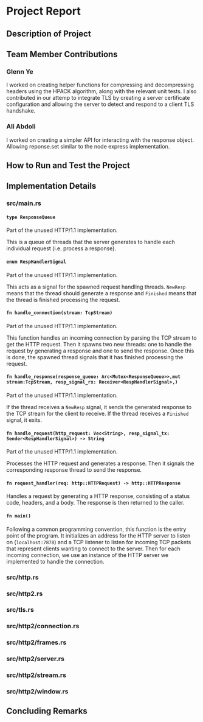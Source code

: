# Project Report

## Description of Project

## Team Member Contributions

### Glenn Ye

I worked on creating helper functions for compressing and decompressing headers using the HPACK algorithm, along with the relevant unit tests. I also contributed in our attemp to integrate TLS by creating a server certificate configuration and allowing the server to detect and respond to a client TLS handshake.

### Ali Abdoli
I worked on creating a simpler API for interacting with the response object. Allowing reponse.set similar to the node express implementation.

## How to Run and Test the Project

## Implementation Details

### src/main.rs

#### `type ResponseQueue`

Part of the unused HTTP/1.1 implementation.

This is a queue of threads that the server generates to handle each individual request (i.e. process a response).

#### `enum RespHandlerSignal`

Part of the unused HTTP/1.1 implementation.

This acts as a signal for the spawned request handling threads. `NewResp` means that the thread should generate a response and `Finished` means that the thread is finished processing the request.

#### `fn handle_connection(stream: TcpStream)`

Part of the unused HTTP/1.1 implementation.

This function handles an incoming connection by parsing the TCP stream to get the HTTP request. Then it spawns two new threads: one to handle the request by generating a response and one to send the response. Once this is done, the spawned thread signals that it has finished processing the request.

#### `fn handle_response(response_queue: Arc<Mutex<ResponseQueue>>,mut stream:TcpStream, resp_signal_rx: Receiver<RespHandlerSignal>,)`

Part of the unused HTTP/1.1 implementation.

If the thread receives a `NewResp` signal, it sends the generated response to the TCP stream for the client to receive. If the thread receives a `Finished` signal, it exits.

#### `fn handle_request(http_request: Vec<String>, resp_signal_tx: Sender<RespHandlerSignal>) -> String`

Part of the unused HTTP/1.1 implementation.

Processes the HTTP request and generates a response. Then it signals the corresponding response thread to send the response.

#### `fn request_handler(req: http::HTTPRequest) -> http::HTTPResponse`

Handles a request by generating a HTTP response, consisting of a status code,
headers, and a body. The response is then returned to the caller.

#### `fn main()`

Following a common programming convention, this function is the entry point of the program. It initializes an address for the HTTP server to listen on (`localhost:7878`) and a TCP listener to listen for incoming TCP packets that
represent clients wanting to connect to the server. Then for each incoming connection, we use an instance of the HTTP server we implemented to handle the connection.

### src/http.rs

### src/http2.rs

### src/tls.rs

### src/http2/connection.rs

### src/http2/frames.rs

### src/http2/server.rs

### src/http2/stream.rs

### src/http2/window.rs


## Concluding Remarks
